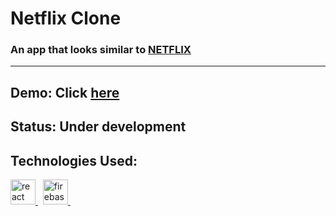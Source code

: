 # Netflix Clone
### An app that looks similar to [NETFLIX](https://www.netflix.com)
<hr/>

## Demo: Click [here](https://netflix-clone-tikhsup.web.app)
## Status: Under development

## Technologies Used:
<!-- <p align="left"> -->

<a href="https://reactjs.org/" target="_blank">
    <img src="https://devicons.github.io/devicon/devicon.git/icons/react/react-original-wordmark.svg" alt="react" width="40" height="40"/>
</a>&nbsp
<a href="https://firebase.google.com/" target="_blank">
    <img src="https://www.vectorlogo.zone/logos/firebase/firebase-icon.svg" alt="firebase" width="40" height="40"/>
</a>&nbsp
<!-- </p> -->
